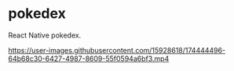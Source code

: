 # pokedex

React Native pokedex.


https://user-images.githubusercontent.com/15928618/174444496-64b68c30-6427-4987-8609-55f0594a6bf3.mp4

